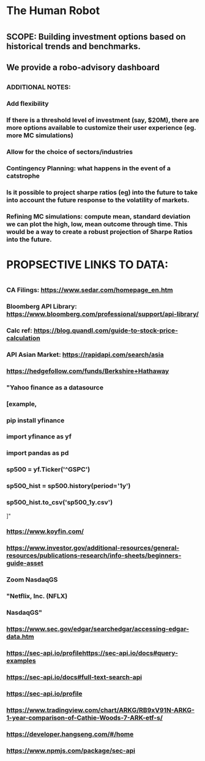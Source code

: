 # The Human Robot
#
## SCOPE: Building investment options based on historical trends and benchmarks.
## We provide a robo-advisory dashboard 
## 
### ADDITIONAL NOTES: 
### Add flexibility
### If there is a threshold level of investment (say, $20M), there are more options available to customize their user experience (eg. more MC simulations)
### Allow for the choice of sectors/industries
### Contingency Planning: what happens in the event of a catstrophe
### Is it possible to project sharpe ratios (eg) into the future to take into account the future response to the volatility of markets. 
### Refining MC simulations: compute mean, standard deviation we can plot the high, low, mean outcome through time. This would be a way to create a robust projection of Sharpe Ratios into the future.
### 
###
# PROPSECTIVE LINKS TO DATA:
#
### CA Filings: https://www.sedar.com/homepage_en.htm
### Bloomberg API Library: https://www.bloomberg.com/professional/support/api-library/
### Calc ref: https://blog.quandl.com/guide-to-stock-price-calculation
### API Asian Market: https://rapidapi.com/search/asia
###
### https://hedgefollow.com/funds/Berkshire+Hathaway
### "Yahoo finance as a datasource
### [example,
### pip install yfinance
###
### import yfinance as yf
### import pandas as pd
###
### sp500 = yf.Ticker('^GSPC')
### sp500_hist = sp500.history(period='1y')
### sp500_hist.to_csv('sp500_1y.csv') 
]"
###
### https://www.koyfin.com/
### https://www.investor.gov/additional-resources/general-resources/publications-research/info-sheets/beginners-guide-asset
###
### Zoom  NasdaqGS
### "Netflix, Inc. (NFLX)
### NasdaqGS"
###
### https://www.sec.gov/edgar/searchedgar/accessing-edgar-data.htm
### https://sec-api.io/profilehttps://sec-api.io/docs#query-examples
### https://sec-api.io/docs#full-text-search-api
### https://sec-api.io/profile
### https://www.tradingview.com/chart/ARKG/RB9xV91N-ARKG-1-year-comparison-of-Cathie-Woods-7-ARK-etf-s/
### https://developer.hangseng.com/#/home
### https://www.npmjs.com/package/sec-api
